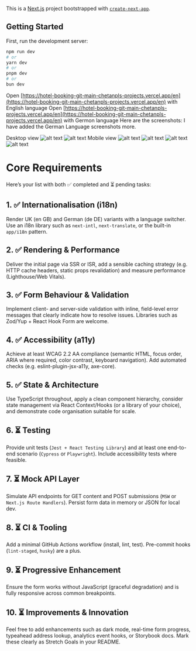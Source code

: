 This is a [Next.js](https://nextjs.org/) project bootstrapped with [`create-next-app`](https://github.com/vercel/next.js/tree/canary/packages/create-next-app).

## Getting Started

First, run the development server:

```bash
npm run dev
# or
yarn dev
# or
pnpm dev
# or
bun dev
```

Open [https://hotel-booking-git-main-chetanpls-projects.vercel.app/en](https://hotel-booking-git-main-chetanpls-projects.vercel.app/en) with English language
Open [https://hotel-booking-git-main-chetanpls-projects.vercel.app/en](https://hotel-booking-git-main-chetanpls-projects.vercel.app/en) with Germon language
Here are the screenshots: I have added the German Language screenshots more.

Desktop view
![alt text](image.png)
![alt text](image-5.png)
Mobile view
![alt text](image-1.png)
![alt text](image-2.png)
![alt text](image-3.png)
![alt text](image-4.png)


# Core Requirements

Here’s your list with both ✅ completed and ⏳ pending tasks:

## 1. ✅ Internationalisation (i18n)
Render UK (en GB) and German (de DE) variants with a language switcher. Use an i18n library such as `next-intl`, `next-translate`, or the built-in `app/i18n` pattern.

## 2. ✅ Rendering & Performance
Deliver the initial page via SSR or ISR, add a sensible caching strategy (e.g. HTTP cache headers, static props revalidation) and measure performance (Lighthouse/Web Vitals).

## 3. ✅ Form Behaviour & Validation
Implement client- and server-side validation with inline, field-level error messages that clearly indicate how to resolve issues. Libraries such as Zod/Yup + React Hook Form are welcome.

## 4. ✅ Accessibility (a11y)
Achieve at least WCAG 2.2 AA compliance (semantic HTML, focus order, ARIA where required, color contrast, keyboard navigation). Add automated checks (e.g. eslint-plugin-jsx-a11y, axe-core).

## 5. ✅ State & Architecture
Use TypeScript throughout, apply a clean component hierarchy, consider state management via React Context/Hooks (or a library of your choice), and demonstrate code organisation suitable for scale.

## 6. ⏳ Testing
Provide unit tests (`Jest + React Testing Library`) and at least one end-to-end scenario (`Cypress` or `Playwright`). Include accessibility tests where feasible.

## 7. ⏳ Mock API Layer
Simulate API endpoints for GET content and POST submissions (`MSW` or `Next.js Route Handlers`). Persist form data in memory or JSON for local dev.

## 8. ⏳ CI & Tooling
Add a minimal GitHub Actions workflow (install, lint, test). Pre-commit hooks (`lint-staged`, `husky`) are a plus.

## 9. ⏳ Progressive Enhancement
Ensure the form works without JavaScript (graceful degradation) and is fully responsive across common breakpoints.

## 10. ⏳ Improvements & Innovation
Feel free to add enhancements such as dark mode, real-time form progress, typeahead address lookup, analytics event hooks, or Storybook docs. Mark these clearly as Stretch Goals in your README.
